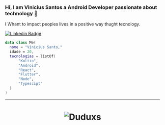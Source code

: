 ### Hi, I am Vinicius Santos a Android Developer passionate about technology 👋
I Whant to impact peoples lives in a positive way thught tecnology.

[![Linkedin Badge](https://img.shields.io/badge/-Linkedin-6633cc?style=flat-square&logo=Linkedin&logoColor=white&color=black&link=https://www.linkedin.com/in/drawiin/)](https://www.linkedin.com/in/eduarddojose/)

```kotlin
data class Me(
  nome = "Vinicius Santo,"
  idade = 20,
  tecnologias = listOf(
      "Koltin", 
      "Android", 
      "React", 
      "Flutter", 
      "Node", 
      "Typescipt"
  )
)
```

<hr>
<h1 align="center">
<img alt="Duduxs" src="https://github-readme-stats.codestackr.vercel.app/api?username=drawiin&show_icons=true&hide_border=true&theme=dark" />
</h1>
